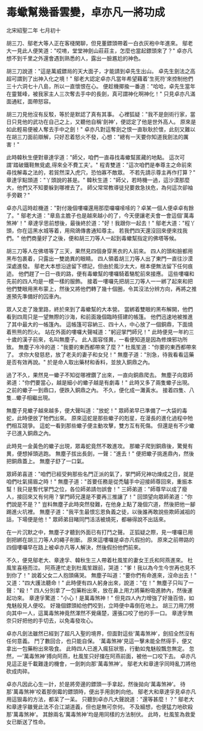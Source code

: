 # 毒蠍幫幾番雲變，卓亦凡一將功成

北宋紹聖二年 七月初十

胡三刀、鄔老大等人正在客棧閑聊，但見董鏢頭帶着一白衣灰袍中年進來。 鄔老大一見此人便笑道："哎唷，堂堂神劍山莊莊主，怎麼也當起鏢頭來了？" 卓亦凡想不到千里之外還會遇到熟悉的人，露出一臉尷尬的神色。

胡三刀說道："這是萬威鏢局的天大面子，才能請到卓先生出山。 卓先生劍法之高超可謂到了出神入化之境！" 鄔老大認定卓亦凡當年希望藉着'生死符'來控制他們三十六洞七十八島，所以一直懷恨在心。 便趁機揶揄一番道："哈哈，卓先生當年在靈鷲峰，被我家主人三次奪去手中的長劍，真可謂神化啊神化！" 只見卓亦凡滿面通紅，面帶怒容。

胡三刀見他沒有反駁，等於是默認了真有其事。 心裡狐疑："我不是劍術行家，當日只見他的武功在自己之上，又聽他自稱'劍神'，便認定了他是世外高人。 原來是如此輕易便被人奪去手中之劍！" 卓亦凡對這奪劍之恨一直耿耿於懷，此刻又難以在胡三刀面前辯解，只好忍着怒火不發，心想："總有一天要你知道我劍法的厲害！"

此時韓秋生便對章達孚道："師父，咱們一直尋找毒蠍幫匿藏的地點。 這次可謂'踏破鐵鞋無覓處,得來全不費工夫'。" 程青雙道："這次咱們是奉尊主之命前來尋找解毒之法的，若貿然深入虎穴，恐怕寡不敵眾。 不若先請示尊主再作打算？" 章達孚點頭道："丫頭說的甚是。" 韓秋生道："師父，若時機一過，這沙漠那麼大，他們又不知要躲到哪裡去了。 師父常常教導徒兒要救急扶危，為何這次卻袖手旁觀？"

卓亦凡這時趁機道："對付幾個嘍囉還用那麼囉囉嗦嗦的？卓某一個人便卓卓有餘了。" 鄔老大道："章島主膽子也是越來越小的了，今天便讓老夫會一會這個'萬毒煞神'！" 章達孚思前想後，最後終於道："好！我跟你一起去！" 鄔老大道："程丫頭，你在這黑水城等着，用飛鴿傳書通知尊主。 若我們四天還沒回來便來找我們。" 他們商量好了之後，便和胡三刀等人一起到毒蠍幫指定的佛塔等候。

胡三刀等人在佛塔等了三天，果然見四個身穿黑衣的人前來。 四人的頭和臉都用黑布包裹着，只露出一雙詭異的眼睛。 四人領着胡三刀等人出了東門一直往沙漠深處進發。 鄔老大本想沿途留下標記，但由於風沙太大，根本便無法留下任何痕迹。 他們趕了一日一夜的路，便有毒蠍幫的嘍囉騎着駱駝前來接應。 這些嘍囉和先前的四人均是一模一樣的服飾。 接着一嘍囉先把胡三刀等人一一綁了起來和把他們雙眼用黑布蒙上，然後又將他們轉了幾十個圈，令其沒法分辨方向，再將之推進預先準備好的囚車內。

眾人又走了幾里路，終於來到了毒蠍幫的大本營。 當綁着雙眼的黑布解開，他們看到四周只是一望無際的沙海，和前面幾個臨時搭建的帳篷。 他們迅速地被推進了其中最大的一帳篷內。 這帳篷可容納三、四十人，中心放了一個銅鼎，下面燒着熊熊的烈火。 站在外面的嘍囉大聲喊道："躬迎掌門師兄！" 此時便見一年約三十歲的漢子前來，名叫無塵子。 此人面容怪異，一看便知道是因為修煉邪功所致。 無塵子冷冷的道："我要的東西都帶來了麼？" 杜風笙道："你要的東西都帶來了。 求你大發慈悲，放了老夫的妻子和女兒！" 無塵子道："別急，待我看看這藥是否有效再說。" 於是命人取出藥材和香料，並放入銅鼎之內。

過了不久，果然見一蠍子不知從哪裡鑽了出來，一直向銅鼎爬去。 無塵子向眾師弟道："你們要當心，越是細小的蠍子越是有劇毒！" 此時又多了兩隻蠍子出現。 之前的蠍子一到鼎口，便跌入銅鼎之內。 不久，便化成一灘黃水。 接着四隻、八隻...蠍子相繼出現。

無塵子見蠍子越來越多，便大聲叫道："放蛇！" 眾師弟早已準備了一大袋的毒蛇，此時便放了牠們出來。 原來這蛇是那些蠍子的剋星，在漫長的進化過程中牠們相互競爭。 這蛇一看到那些蠍子便主動攻擊，雙方互有死傷。 但還是有不少蠍子已進入銅鼎之內。

此時見一金黃色的蠍子出現，眾毒蛇竟然不敢進攻。 那蠍子爬到銅鼎後，驚覺有異，便想掉頭逃跑。 無塵子拔出長劍，一聲："進去！" 便把蠍子挑進鼎內，然後把銅鼎蓋上。 無塵子舒了一口氣。

眾師弟喜道："咱們已經受夠那些名門正派的氣了，掌門師兄神功煉成之日，就是咱們吐氣揚眉之時！" 無塵子道："首要任務是從禿驢手中迎接師尊回來，重振本幫！我只是暫代掌門之位，各位師弟請勿誤會！" 三師弟道："師尊早以成了廢人，接回來又有何用？掌門師兄還是不要再三推讓了！" 回頭望向眾師弟道："你們說是不是？" 豈料無塵子此時突然發難，在他身上點了幾個穴道，然後把他一腳踢進火坑裡。 無塵子道："我平生最恨忘恩負義之徒，以後誰再敢說些欺師滅祖的話，下場便是他！" 眾師弟目睹同門活活被燒死，都嚇得說不出話來。

在一片沉默之中，無塵子才聽到外面已有打鬥之聲。 正狐疑之際，見一嘍囉已用劍把綁在胡三刀等人的繩子削斷。 原來這嘍囉是卓亦凡假扮的。 原來之前帶路的四個嘍囉早在路上被卓亦凡等人解決，然後假扮他們前來。

不久，便見鄔老大、章達孚、韓秋生三人帶着杜風笙的妻女王氏和阿燕進來。 杜風笙喜極而泣。 阿燕連忙走到杜風笙跟前，哭道："爹！我以為今生今世再也見不到你了！" 說着父女二人抱頭痛哭。 無塵子叫道："要你們有命進來，沒命出去！" 又道："四大護法聽命！" 此時便有四人躬身出來，說道："在！" 無塵子只叫了一聲："殺！" 四人分別拿了一包藥粉出來，放在鼻上用力將藥粉吸進肺內，然後運起功來。 章達孚驚道："小心！是萬毒煞神！" 但見四人內力增強了好幾百倍，如鬼魅般見人便咬。 好幾個鏢頭給他們咬到，立時便中毒倒在地上。 胡三刀用刀劈向其中一人，這萬毒煞神竟然渾然不覺痛楚，還張口咬了他的手一口。 章達孚無奈只好把他的手切去，以免毒發攻心。

卓亦凡劍法雖然已經到了超凡入聖的境界，但面對這些'萬毒煞神'，劍招全然沒有任何意義。 鬥了數回合，也只能自保。 '萬毒煞神'見這一擊未能全然得手，便又拿出一包藥粉出來吸食。 此時四人已進入瘋狂狀態，行動如鬼魅般飄忽無定。 忽然，一'萬毒煞神'搏向阿燕，杜風笙只好擋在阿燕前面，被他一口咬下去。 卓亦凡見這正是千載難逢的機會，一劍刺向那'萬毒煞神'。 鄔老大和章達孚同時亂刀將他砍成肉碎。

卓亦凡因此心生一計，於是將旁邊的鏢頭一手拿起，然後拋向'萬毒煞神'。 待那'萬毒煞神'咬着那倒霉的鏢頭時，便出手用劍刺向他。 鄔老大和章達孚見卓亦凡用這狠毒的方法，都呆了一呆。 只聽到卓亦凡大聲說道："還等甚麼！？" 鄔老大和章達孚雖覺此法不合江湖道義，但也是無可奈何。 不及細想，也便猛力地砍殺那'萬毒煞神'。 其餘兩名'萬毒煞神'均是用同樣的方法制伏。 此時，杜風笙為救愛女已斷送了性命。
